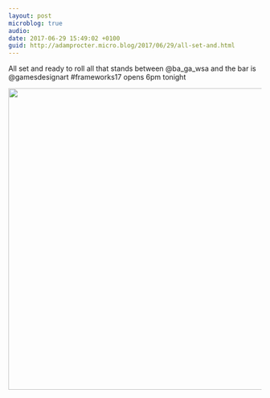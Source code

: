 ```yaml
---
layout: post
microblog: true
audio: 
date: 2017-06-29 15:49:02 +0100
guid: http://adamprocter.micro.blog/2017/06/29/all-set-and.html
---
```

All set and ready to roll all that stands between @ba_ga_wsa and the bar is @gamesdesignart #frameworks17 opens 6pm tonight

<img src="http://adamprocter.micro.blog/uploads/2017/d7127e5beb.jpg" width="600" height="600" />
